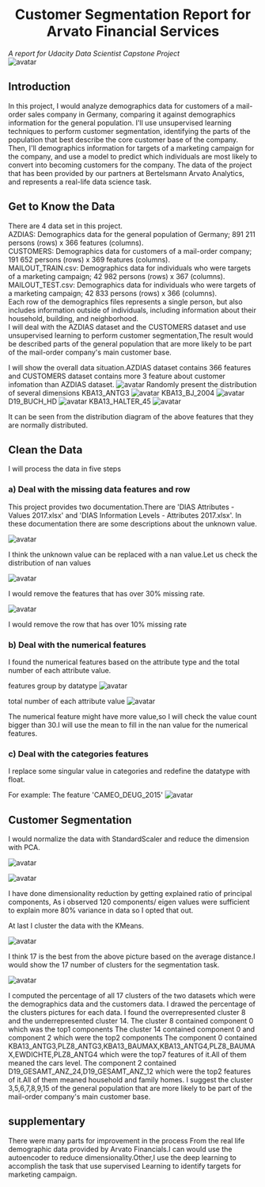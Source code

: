 # <center>  Customer Segmentation Report for Arvato Financial Services </center>
*A report for Udacity Data Scientist Capstone Project* <br>
![avatar](/pic/title.jpg)

## Introduction

In this project, I would analyze demographics data for customers of a mail-order sales company in Germany, comparing it against demographics information for the general population. I'll use unsupervised learning techniques to perform customer segmentation, identifying the parts of the population that best describe the core customer base of the company. Then, I'll demographics information for targets of a marketing campaign for the company, and use a model to predict which individuals are most likely to convert into becoming customers for the company. The data of the project that has been provided by our partners at Bertelsmann Arvato Analytics, and represents a real-life data science task.

## Get to Know the Data
There are 4 data set in this project.<br>
AZDIAS: Demographics data for the general population of Germany; 891 211 persons (rows) x 366 features (columns).<br>
CUSTOMERS: Demographics data for customers of a mail-order company; 191 652 persons (rows) x 369 features (columns).<br>
MAILOUT_TRAIN.csv: Demographics data for individuals who were targets of a marketing campaign; 42 982 persons (rows) x 367 (columns).<br>
MAILOUT_TEST.csv: Demographics data for individuals who were targets of a marketing campaign; 42 833 persons (rows) x 366 (columns).<br>
Each row of the demographics files represents a single person, but also includes information outside of individuals, including information about their household, building, and neighborhood. <br>
I will deal with the AZDIAS dataset and the CUSTOMERS dataset and use unsupervised learning to perform customer segmentation,The result would be described parts of the general population that are more likely to be part of the mail-order company's main customer base.

I will show the overall data situation.AZDIAS dataset contains 366 features and CUSTOMERS dataset contains more 3 feature about customer infomation than AZDIAS dataset.
![avatar](/pic/azdias_customers_head.jpg)
Randomly present the distribution of several dimensions
KBA13_ANTG3
![avatar](/pic/KBA13_ANTG3.jpg)
KBA13_BJ_2004
![avatar](/pic/KBA13_BJ_2004.jpg)
D19_BUCH_HD
![avatar](/pic/D19_BUCH_HD.jpg)
KBA13_HALTER_45
![avatar](/pic/KBA13_HALTER_45.jpg)

It can be seen from the distribution diagram of the above features that they are normally distributed.

## Clean the Data
I will process the data in five steps

### a) Deal with the missing data features and row
This project provides two documentation.There are 'DIAS Attributes - Values 2017.xlsx' and 'DIAS Information Levels - Attributes 2017.xlsx'.
In these documentation there are some descriptions about the unknown value.

![avatar](/pic/unknown.jpg)

I think the unknown value can be replaced with a nan value.Let us check the distribution of nan values

![avatar](/pic/missing_value_of_col.jpg)

I would remove the features that has over 30% missing rate. 

![avatar](/pic/missing_value_of_row.jpg)

I would remove the row that has over 10% missing rate

### b) Deal with the numerical features

I found the numerical features based on the attribute type and the total number of each attribute value.

features group by datatype 
![avatar](/pic/dtype.jpg)

total number of each attribute value
![avatar](/pic/value_counts.jpg)

The numerical feature might have more value,so I will check the value count bigger than 30.I will use the mean to fill in the nan value for the numerical features.

### c) Deal with the categories features

I replace some singular value in categories and redefine the datatype with float.

For example: The feature 'CAMEO_DEUG_2015'
![avatar](/pic/cameo.jpg)

## Customer Segmentation 
I would normalize the data with StandardScaler and reduce the dimension with PCA.

![avatar](/pic/reduce_features.jpg)

![avatar](/pic/features_ratio.jpg)

I have done dimensionality reduction by getting explained ratio of principal components, As i observed 120 components/ eigen values were sufficient to explain more 80% variance in data so I opted that out.

At last I cluster the data with the KMeans.

![avatar](/pic/kmeans.jpg)

I think 17 is the best from the above picture based on the average distance.I would show the 17 number of clusters for the segmentation task.

![avatar](/pic/result.jpg)

I computed the percentage of all 17 clusters of the two datasets which were the demographics data and the customers data.
I drawed the percentage of the clusters pictures for each data.
I found the overrepresented cluster 8 and the underrepresented cluster 14.
The cluster 8 contained component 0 which was the top1 components
The cluster 14 contained component 0 and component 2 which were the top2 components
The component 0 contained KBA13_ANTG3,PLZ8_ANTG3,KBA13_BAUMAX,KBA13_ANTG4,PLZ8_BAUMAX,EWDICHTE,PLZ8_ANTG4 which were the top7 features of it.All of them meaned the cars level.
The component 2 contained D19_GESAMT_ANZ_24,D19_GESAMT_ANZ_12 which were the top2 features of it.All of them meaned household and family homes.
I suggest the cluster 3,5,6,7,8,9,15 of the general population that are more likely to be part of the mail-order company's main customer base.

## supplementary 
There were many parts for improvement in the process From the real life demographic data provided by Arvato Financials.I can would use the autoencoder to reduce dimensionality.Other,I use the deep learning to accomplish the  task that use supervised Learning to identify targets for marketing campaign.